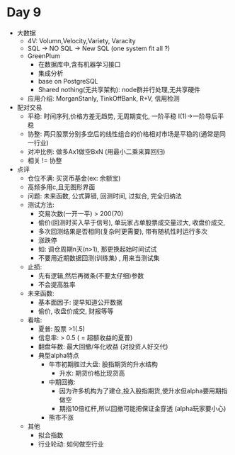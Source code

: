 # Day 9

* 大数据
  * 4V:  Volumn,Velocity,Variety, Varacity
  * SQL -> NO SQL -> New SQL (one system fit all ?)
  * GreenPlum
    * 在数据库中,含有机器学习接口
    * 集成分析
    * base on PostgreSQL
    * Shared nothing(无共享架构): node群并行处理,无共享硬件
  * 应用介绍: MorganStanly, TinkOffBank, R+V, 信用检测
* 配对交易
  * 平稳: 时间序列,价格方差无趋势, 无周期变化, 一阶平稳 I(1)->一阶导后平稳
  * 协整: 两只股票分别多空后的线性组合的价格相对市场是平稳的(通常是同一行业)
  * 对冲比例: 做多Ax1做空BxN (用最小二乘来算回归)
  * 相关 != 协整
* 点评
  * 仓位不满: 买货币基金(ex: 余额宝)
  * 高频多用c,且无图形界面
  * 问题: 未来函数, 公式算错, 回测时间,  过拟合, 完全归纳法
  * 测试方法: 
    * 交易次数(一开一平) > 200(70)
    * 偷价(回测时买入早于信号), 单玩家占单股票成交量过大, 收盘价成交,
    * 多次回测结果是否相同(复杂时更需要), 带有随机性时运行多次
    * 涨跌停
    * 如: 调仓周期n天(n>1), 那更换起始时间试试
    * 不要用近期数据回测(训练集) , 用来当测试集
  * 止损:
    * 先有逻辑,然后再微条(不要太仔细)参数
    * 不会提高胜率
  * 未来函数:
    * 基本面因子: 提早知道公开数据
    * 偷价, 收盘价成交, 财报等等
  * 看啥:
    * 夏普: 股票 >1(.5) 
    * 信息率:  > 0.5 ( = 超额收益的夏普)
    * 翻盘年数: 最大回撤/年化收益 (对投资人好交代)
    * 典型alpha特点
      * 牛市初期胜过大盘: 股指期货的升水结构
        * 升水: 期货价格比现货高
      * 中期回撤: 
        * 因为许多机构为了建仓,投入股指期货,使升水但alpha要用期指做空
        * 期指10倍杠杆,所以回撤可能把保证金穿透 (alpha玩家要小心)
      * 熊市不涨
  * 其他
    * 拟合指数
    * 行业轮动: 如何做空行业